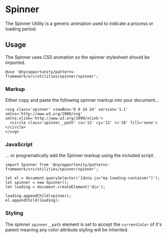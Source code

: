 # Spinner

The Spinner Utility is a generic animation used to indicate a process or loading period.

## Usage

The Spinner uses CSS animation so the spinner stylesheet should be imported.

    @use '@nycopportunity/patterns-framework/src/utilities/spinner/spinner';

### Markup

Either copy and paste the following spinner markup into your document...

    <svg class='spinner' viewBox='0 0 24 24' version='1.1' xmlns='http://www.w3.org/2000/svg' xmlns:xlink='http://www.w3.org/1999/xlink'>
      <circle class='spinner__path' cx='12' cy='12' r='10' fill='none'></circle>
    </svg>

### JavaScript

... or programatically add the Spinner markup using the included script.

    import Spinner from '@nycopportunity/patterns-framework/src/utilities/spinner/spinner';

    let el = document.querySelector('[data-js="my-loading-container"]');
    let spinner = new Spinner();
    let loading = document.createElement('div');

    loading.appendChild(spinner);
    el.appendChild(loading);

### Styling

The spinner `spinner__path` element is set to accept the `currentColor` of it's parent meaning any color attribute styling will be inherited.
